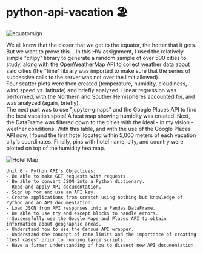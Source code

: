 # python-api-vacation 🏖

![equatorsign](https://github.com/RutgersCodingBootcamp/RU-JER-DATA-PT-01-2020/blob/master/02-Homework/06-Python-APIs/Instructions/Images/equatorsign.png?raw=true)  

We all know that the closer that we get to the equator, the hotter that it gets. But we want to prove this...
In this HW assignment, I used the relatively simple "citipy" library to generate a random sample of over 500 cities to study, along with the OpenWeatherMap API to collect weather data about said cities (the "time" library was imported to make sure that the series of successive calls to the server was not over the limit allowed).  
Four scatter plots were then created (temperature, humidity, cloudiness, wind speed vs. latitude) and briefly analyzed. Linear regression was performed, with the Northern and Souther Hemispheres accounted for, and was analyzed (again, briefly).  
The next part was to use "jupyter-gmaps" and the Google Places API to find the best vacation spots! A heat map showing humidity was created. Next, the DataFrame was filtered down to the cities with the ideal - in my vision - weather conditions. With this table, and with the use of the Google Places API now, I found the first hotel located within 5,000 meters of each vacation city's coordinates. Finally, pins with hotel name, city, and country were plotted on top of the humidity heatmap.  

![Hotel Map](https://github.com/RutgersCodingBootcamp/RU-JER-DATA-PT-01-2020/blob/master/02-Homework/06-Python-APIs/Instructions/Images/hotel_map.png?raw=true)

```
Unit 6 - Python API's Objectives:
- Be able to make GET requests with requests.
- Be able to convert JSON into a Python dictionary.
- Read and apply API documentation.
- Sign up for and use an API key.
- Create applications from scratch using nothing but knowledge of Python and an API documentation.
- Load JSON from API responses into a Pandas DataFrame.
- Be able to use try and except blocks to handle errors.
- Successfully use the Google Maps and Places API to obtain information about geographic areas.
- Understand how to use the Census API wrapper.
- Understand the concept of rate limits and the importance of creating "test cases" prior to running large scripts.
- Have a firmer understanding of how to dissect new API documentation.
```
